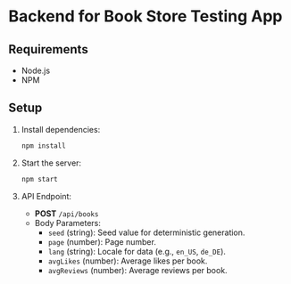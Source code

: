 # Backend for Book Store Testing App

## Requirements
- Node.js
- NPM

## Setup
1. Install dependencies:
   ```bash
   npm install
   ```

2. Start the server:
   ```bash
   npm start
   ```

3. API Endpoint:
   - **POST** `/api/books`
   - Body Parameters:
     - `seed` (string): Seed value for deterministic generation.
     - `page` (number): Page number.
     - `lang` (string): Locale for data (e.g., `en_US`, `de_DE`).
     - `avgLikes` (number): Average likes per book.
     - `avgReviews` (number): Average reviews per book.